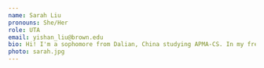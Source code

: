 ```yaml
---
name: Sarah Liu
pronouns: She/Her
role: UTA 
email: yishan_liu@brown.edu
bio: Hi! I'm a sophomore from Dalian, China studying APMA-CS. In my free time, I love acting, playing the ukulele and playing mafia. I also can't live without bubble tea. Can't wait to meet you guys and chat about anything!
photo: sarah.jpg
---
```

